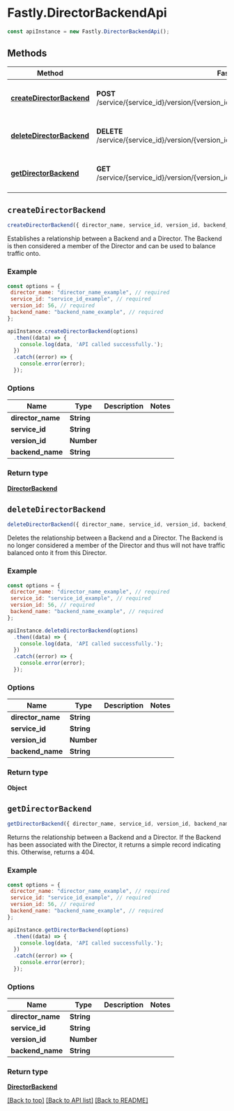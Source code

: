 # Fastly.DirectorBackendApi


```javascript
const apiInstance = new Fastly.DirectorBackendApi();
```
## Methods

Method | Fastly API endpoint | Description
------------- | ------------- | -------------
[**createDirectorBackend**](DirectorBackendApi.md#createDirectorBackend) | **POST** /service/{service_id}/version/{version_id}/director/{director_name}/backend/{backend_name} | Create a director-backend relationship
[**deleteDirectorBackend**](DirectorBackendApi.md#deleteDirectorBackend) | **DELETE** /service/{service_id}/version/{version_id}/director/{director_name}/backend/{backend_name} | Delete a director-backend relationship
[**getDirectorBackend**](DirectorBackendApi.md#getDirectorBackend) | **GET** /service/{service_id}/version/{version_id}/director/{director_name}/backend/{backend_name} | Get a director-backend relationship



## `createDirectorBackend`

```javascript
createDirectorBackend({ director_name, service_id, version_id, backend_name })
```

Establishes a relationship between a Backend and a Director. The Backend is then considered a member of the Director and can be used to balance traffic onto.

### Example

```javascript
const options = {
 director_name: "director_name_example", // required
 service_id: "service_id_example", // required
 version_id: 56, // required
 backend_name: "backend_name_example", // required
};

apiInstance.createDirectorBackend(options)
  .then((data) => {
    console.log(data, 'API called successfully.');
  })
  .catch((error) => {
    console.error(error);
  });
```

### Options

Name | Type | Description  | Notes
------------- | ------------- | ------------- | -------------
**director_name** | **String** |  |
**service_id** | **String** |  |
**version_id** | **Number** |  |
**backend_name** | **String** |  |

### Return type

[**DirectorBackend**](DirectorBackend.md)


## `deleteDirectorBackend`

```javascript
deleteDirectorBackend({ director_name, service_id, version_id, backend_name })
```

Deletes the relationship between a Backend and a Director. The Backend is no longer considered a member of the Director and thus will not have traffic balanced onto it from this Director.

### Example

```javascript
const options = {
 director_name: "director_name_example", // required
 service_id: "service_id_example", // required
 version_id: 56, // required
 backend_name: "backend_name_example", // required
};

apiInstance.deleteDirectorBackend(options)
  .then((data) => {
    console.log(data, 'API called successfully.');
  })
  .catch((error) => {
    console.error(error);
  });
```

### Options

Name | Type | Description  | Notes
------------- | ------------- | ------------- | -------------
**director_name** | **String** |  |
**service_id** | **String** |  |
**version_id** | **Number** |  |
**backend_name** | **String** |  |

### Return type

**Object**


## `getDirectorBackend`

```javascript
getDirectorBackend({ director_name, service_id, version_id, backend_name })
```

Returns the relationship between a Backend and a Director. If the Backend has been associated with the Director, it returns a simple record indicating this. Otherwise, returns a 404.

### Example

```javascript
const options = {
 director_name: "director_name_example", // required
 service_id: "service_id_example", // required
 version_id: 56, // required
 backend_name: "backend_name_example", // required
};

apiInstance.getDirectorBackend(options)
  .then((data) => {
    console.log(data, 'API called successfully.');
  })
  .catch((error) => {
    console.error(error);
  });
```

### Options

Name | Type | Description  | Notes
------------- | ------------- | ------------- | -------------
**director_name** | **String** |  |
**service_id** | **String** |  |
**version_id** | **Number** |  |
**backend_name** | **String** |  |

### Return type

[**DirectorBackend**](DirectorBackend.md)


[[Back to top]](#) [[Back to API list]](../../README.md#endpoints)
[[Back to README]](../../README.md)

